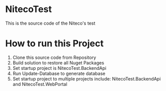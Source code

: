 # NitecoTest
This is the source code of the Niteco's test

# How to run this Project
1. Clone this source code from Repository
2. Build solution to restore all Nuget Packages
2. Set startup project is NitecoTest.BackendApi
3. Run Update-Database to generate database
4. Set startup project to multiple projects include: NitecoTest.BackendApi and NitecoTest.WebPortal